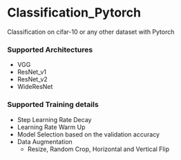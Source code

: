 # Classification_Pytorch
Classification on cifar-10 or any other dataset with Pytorch

### Supported Architectures
- VGG
- ResNet_v1
- ResNet_v2
- WideResNet

### Supported Training details
- Step Learning Rate Decay
- Learning Rate Warm Up
- Model Selection based on the validation accuracy
- Data Augmentation
    - Resize, Random Crop, Horizontal and Vertical Flip


